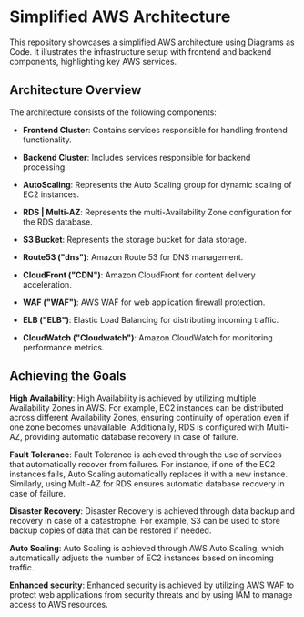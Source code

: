 # Simplified AWS Architecture

This repository showcases a simplified AWS architecture using Diagrams as Code. It illustrates the infrastructure setup with frontend and backend components, highlighting key AWS services.

## Architecture Overview

The architecture consists of the following components:

- **Frontend Cluster**: Contains services responsible for handling frontend functionality.

- **Backend Cluster**: Includes services responsible for backend processing.

- **AutoScaling**: Represents the Auto Scaling group for dynamic scaling of EC2 instances.

- **RDS | Multi-AZ**: Represents the multi-Availability Zone configuration for the RDS database.

- **S3 Bucket**: Represents the storage bucket for data storage.

- **Route53 ("dns")**: Amazon Route 53 for DNS management.

- **CloudFront ("CDN")**: Amazon CloudFront for content delivery acceleration.

- **WAF ("WAF")**: AWS WAF for web application firewall protection.

- **ELB ("ELB")**: Elastic Load Balancing for distributing incoming traffic.

- **CloudWatch ("Cloudwatch")**: Amazon CloudWatch for monitoring performance metrics.


## Achieving the Goals

**High Availability**: High Availability is achieved by utilizing multiple Availability Zones in AWS. For example, EC2 instances can be distributed across different Availability Zones, ensuring continuity of operation even if one zone becomes unavailable. Additionally, RDS is configured with Multi-AZ, providing automatic database recovery in case of failure.

**Fault Tolerance**: Fault Tolerance is achieved through the use of services that automatically recover from failures. For instance, if one of the EC2 instances fails, Auto Scaling automatically replaces it with a new instance. Similarly, using Multi-AZ for RDS ensures automatic database recovery in case of failure.

**Disaster Recovery**: Disaster Recovery is achieved through data backup and recovery in case of a catastrophe. For example, S3 can be used to store backup copies of data that can be restored if needed.

**Auto Scaling**: Auto Scaling is achieved through AWS Auto Scaling, which automatically adjusts the number of EC2 instances based on incoming traffic.

**Enhanced security**: Enhanced security is achieved by utilizing AWS WAF to protect web applications from security threats and by using IAM to manage access to AWS resources.